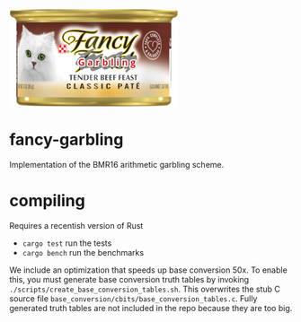 ![fancy garbling logo](logo.png)

# fancy-garbling
Implementation of the BMR16 arithmetic garbling scheme.

# compiling
Requires a recentish version of Rust

* `cargo test` run the tests
* `cargo bench` run the benchmarks

We include an optimization that speeds up base conversion 50x. To enable this, you must
generate base conversion truth tables by invoking `./scripts/create_base_conversion_tables.sh`.
This overwrites the stub C source file `base_conversion/cbits/base_conversion_tables.c`.
Fully generated truth tables are not included in the repo because they are too big.
